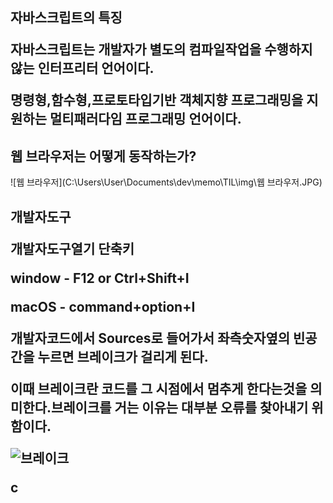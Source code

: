 <h2>자바스크립트의 특징

자바스크립트는 개발자가 별도의 컴파일작업을 수행하지 않는 **인터프리터 언어**이다.

명령형,함수형,프로토타입기반 객체지향 프로그래밍을 지원하는 멀티패러다임 프로그래밍 언어이다.



<h2>웹 브라우저는 어떻게 동작하는가?</h2>
![웹 브라우저](C:\Users\User\Documents\dev\memo\TIL\img\웹 브라우저.JPG)









<h2>개발자도구

**개발자도구열기 단축키**

window - F12 or Ctrl+Shift+I

macOS - command+option+I





**개발자코드**에서 Sources로 들어가서 좌측숫자옆의 빈공간을 누르면 **브레이크**가 걸리게 된다.

이때 브레이크란 코드를 그 시점에서 멈추게 한다는것을 의미한다.브레이크를 거는 이유는 대부분 오류를 찾아내기 위함이다.

![브레이크](C:\Users\User\Documents\dev\memo\TIL\img\브레이크.JPG)





c